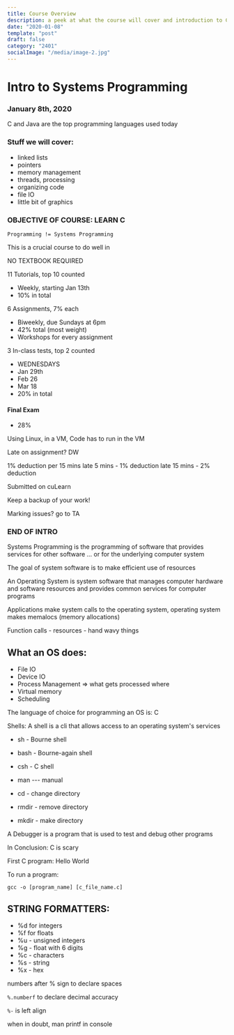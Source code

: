 ```yaml
---
title: Course Overview
description: a peek at what the course will cover and introduction to C
date: "2020-01-08"
template: "post"
draft: false 
category: "2401"
socialImage: "/media/image-2.jpg"
---
```


# Intro to Systems Programming 

### January 8th, 2020

C and Java are the top programming languages used today

### Stuff we will cover:
 - linked lists
 - pointers
 - memory management
 - threads, processing
 - organizing code
 - file IO
 - little bit of graphics

### OBJECTIVE OF COURSE: LEARN C

`Programming != Systems Programming`

This is a crucial course to do well in

NO TEXTBOOK REQUIRED

11 Tutorials, top 10 counted
 - Weekly, starting Jan 13th
 - 10% in total

6 Assignments, 7% each
 - Biweekly, due Sundays at 6pm
 - 42% total (most weight)
 - Workshops for every assignment

3 In-class tests, top 2 counted
 - WEDNESDAYS
  - Jan 29th
  - Feb 26
  - Mar 18
 - 20% in total

#### Final Exam
 - 28%

Using Linux, in a VM, Code has to run in the VM

Late on assignment? DW

1% deduction per 15 mins
late 5 mins - 1% deduction
late 15 mins - 2% deduction


Submitted on cuLearn

Keep a backup of your work!

Marking issues? go to TA

### END OF INTRO

Systems Programming is the programming of software that provides services for other software ... or for the underlying computer system

The goal of system software is to make efficient use of resources

An Operating System is system software that manages computer hardware and software resources and provides common services for computer programs

Applications make system calls to the operating system, operating system makes memalocs (memory allocations) 

Function calls - resources - hand wavy things

## What an OS does:
- File IO
- Device IO
- Process Management => what gets processed where
- Virtual memory
- Scheduling

The language of choice for programming an OS is: C

Shells:
A shell is a cli that allows access to an operating system's services
- sh - Bourne shell
- bash - Bourne-again shell
- csh - C shell

- man --- manual
- cd - change directory
- rmdir - remove directory
- mkdir - make directory

A Debugger is a program that is used to test and debug other programs

In Conclusion: C is scary

First C program: Hello World

To run a program:

`gcc -o [program_name] [c_file_name.c]`

## STRING FORMATTERS:
- %d for integers
- %f for floats
- %u - unsigned integers
- %g - float with 6 digits
- %c - characters
- %s - string
- %x - hex

numbers after % sign to declare spaces

`%.numberf` to declare decimal accuracy

`%-` is left align

when in doubt, man printf in console





